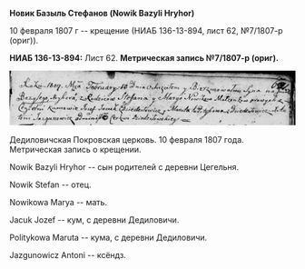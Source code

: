 **Новик Базыль Стефанов (Nowik Bazyli Hryhor)**

10 февраля 1807 г -- крещение (НИАБ 136-13-894, лист 62, №7/1807-р
(ориг)).

**НИАБ 136-13-894:** Лист 62. **Метрическая запись №7/1807-р (ориг).**

![](./media/ee5e05c2c02ee36b0052bd96b2c836a20b627283.png)

Дедиловичская Покровская церковь. 10 февраля 1807 года. Метрическая
запись о крещении.

Nowik Bazyli Hryhor -- сын родителей с деревни Цегельня.

Nowik Stefan -- отец.

Nowikowa Marya -- мать.

Jacuk Jozef -- кум, с деревни Дедиловичи.

Politykowa Maruta -- кума, с деревни Дедиловичи.

Jazgunowicz Antoni -- ксёндз.
